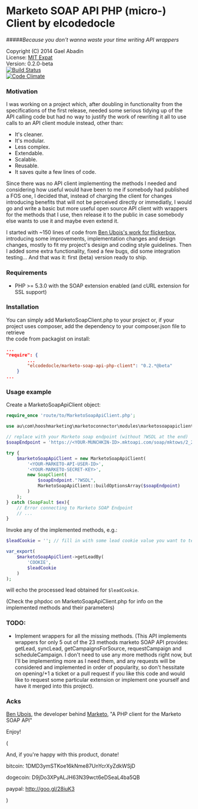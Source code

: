 Marketo SOAP API PHP (micro-) Client by elcodedocle
===================================================
#####*Because you don't wanna waste your time writing API wrappers*

 Copyright (C) 2014 Gael Abadin<br/>
 License: [MIT Expat][1]<br />
 Version: 0.2.0-beta<br />
 [![Build Status](https://travis-ci.org/elcodedocle/marketo-soap-api-php-client.svg?branch=master)](https://travis-ci.org/elcodedocle/marketo-soap-api-php-client)<br />
 [![Code Climate](https://codeclimate.com/github/elcodedocle/marketo-soap-api-php-client.png)](https://codeclimate.com/github/elcodedocle/marketo-soap-api-php-client)

### Motivation

I was working on a project which, after doubling in functionality from the 
specifications of the first release, needed some serious tidying up of the API 
calling code but had no way to justify the work of rewriting it all to use calls
to an API client module instead, other than:

 - It's cleaner. 
 - It's modular.
 - Less complex. 
 - Extendable. 
 - Scalable. 
 - Reusable. 
 - It saves quite a few lines of code. 
 
Since there was no API client implementing the methods I needed and considering
how useful would have been to me if somebody had published a FOS one, I decided
that, instead of charging the client for changes introducing benefits that will
not be perceived directly or immediatly, I would go and write a basic but more 
useful open source API client with wrappers for the methods that I use, then 
release it to the public in case somebody else wants to use it and maybe 
even extend it.

I started with ~150 lines of code from [Ben Ubois's work for flickerbox](
https://github.com/flickerbox/marketo/blob/master/marketo.php), 
introducing some improvements, implementation changes and design changes, 
mostly to fit my project's design and coding style guidelines. Then I added 
some extra functionality, fixed a few bugs, did some integration testing... 
And that was it: first (beta) version ready to ship.

### Requirements

 - PHP >= 5.3.0 with the SOAP extension enabled (and cURL extension for SSL 
support)
 
### Installation

You can simply add MarketoSoapClient.php to your project or, if your project
uses composer, add the dependency to your composer.json file to retrieve  
the code from packagist on install:

```json
...
"require": {
        ...
        "elcodedocle/marketo-soap-api-php-client": "0.2.*@beta"
    }
...
```

### Usage example

Create a MarketoSoapApiClient object:

```php
require_once 'route/to/MarketoSoapApiClient.php';

use au\com\hooshmarketing\marketoconnector\modules\marketosoapapiclient\MarketoSoapApiClient;

// replace with your Marketo soap endpoint (without ?WSDL at the end)
$soapEndpoint = 'https://<YOUR-MUNCHKIN-ID>.mktoapi.com/soap/mktows/2_2';

try {
    $marketoSoapApiClient = new MarketoSoapApiClient(
        '<YOUR-MARKETO-API-USER-ID>',
        '<YOUR-MARKETO-SECRET-KEY>',
        new SoapClient(
            $soapEndpoint."?WSDL", 
            MarketoSoapApiClient::buildOptionsArray($soapEndpoint)
        )
    );
} catch (SoapFault $ex){
    // Error connecting to Marketo SOAP Endpoint
    // ...
}
```

Invoke any of the implemented methods, e.g.:

```php
$leadCookie = ''; // fill in with some lead cookie value you want to test

var_export(
    $marketoSoapApiClient->getLeadBy(
        'COOKIE',
        $leadCookie
    )
);
```

will echo the processed lead obtained for `$leadCookie`. 

(Check the phpdoc on MarketoSoapApiClient.php for info on the implemented 
methods and their parameters)

### TODO:

- Implement wrappers for all the missing methods. (This API implements 
wrappers for only 5 out of the 23 methods marketo SOAP API provides: getLead, 
syncLead, getCampaignsForSource, requestCampaign and scheduleCampaign. I don't 
need to use any more methods right now, but I'll be implementing more as I need
them, and any requests will be considered and implemented in order of 
popularity, so don't hessitate on opening/+1 a ticket or a pull request if you 
like this code and would like to request some particular extension or implement
one yourself and have it merged into this project).

### Acks

[Ben Ubois](https://github.com/benubois), the developer behind 
[Marketo](https://github.com/flickerbox/marketo), 
"A PHP client for the Marketo SOAP API"


Enjoy!

(

And, if you're happy with this product, donate! 

bitcoin: 1DMD3ymSTKoe16kNme87UnYcrXyZdkWSjD 

dogecoin: D9jDo3XPyALJH63N39wct6eDSeaL4ba5QB 

paypal: http://goo.gl/28iuK3

)

[1]: https://raw.githubusercontent.com/elcodedocle/marketo-soap-api-php-client/master/LICENSE
